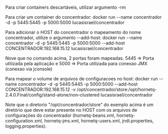 Para criar containers descartáveis, utilizar argumento -rm

Para criar um container do concentrador:
	docker run --name concentrador -d -p 5445:5445 -p 5000:5000 lucasisrael/concentrador

Para adicionar o HOST do concentrador o mapeamento do nome concentrador, utilize o argumento --add-host:
	docker run --name concentrador -d -p 5445:5445 -p 5000:5000 --add-host CONCENTRADOR:192.168.15.12 lucasisrael/concentrador

Nove que no comando acima, 2 portas foram mapeadas. 5445 => Porta utilizada pela aplicação e 5000 => Porta utilizada para conexao JMX (conexao via jconsole)

Para mapear o volume de arquivos de configuracoes no host:
	docker run --name concentrador -d -p 5445:5445 -p 5000:5000 --add-host CONCENTRADOR:192.168.15.12 -v /opt/concentrador/store:/opt/hornetq-2.4.0.Final/config/stand-alone/non-clustered lucasisrael/concentrador

Note que o diretorio "/opt/concentrador/store" do exemplo acima é um diretório que deve estar presente no HOST com os arquivos de configurações do concentrador (hornetq-beans.xml, hornetq-configuration.xml, hornetq-jms.xml, hornetq-users.xml, jndi.properties, logging.properties). 